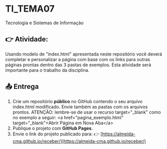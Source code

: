 # TI_TEMA07
Tecnologia e Sistemas de Informação

## 👉 Atividade:
Usando modelo de "index.html" apresentada neste repositório você deverá completar e personalizar a página com base com os links para outras páginas prontas dentro das 3 pastas de exemplos. Esta atividade será importante para o trabalho da disciplina.

## 📤 Entrega

1. Crie um repositório **público** no GitHub contendo o seu arquivo index.html modificado. Envie também as pastas com os arquivos prontos. ATENÇÃO: lembre-se de usar o recurso target="_blank" como no exemplo a seguir:
&lt;a href="pagina_exemplo.html" target="_blank"&gt;Abrir Página em Nova Aba&lt;/a&gt;
2. Publique o projeto com **GitHub Pages**.
3. Envie o link do projeto publicado para:
   👉 [https://almeida-cma.github.io/receber/](https://almeida-cma.github.io/receber/)
